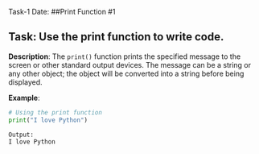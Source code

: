 Task-1
Date:
##Print Function #1
## **Task**: Use the print function to write code.

**Description**:
The `print()` function prints the specified message to the screen or other standard output devices. The message can be a string or any other object; the object will be converted into a string before being displayed.

**Example**:
```python
# Using the print function
print("I love Python")

Output: 
I love Python
